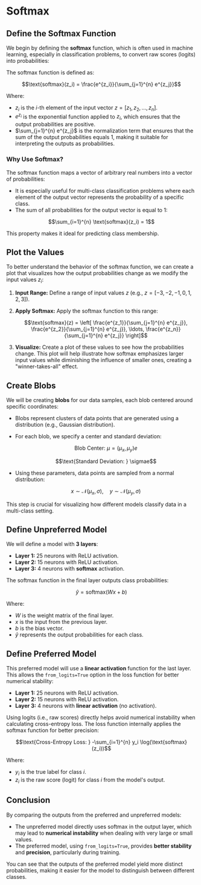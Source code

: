 # Softmax

## Define the Softmax Function
We begin by defining the **softmax** function, which is often used in machine learning, especially in classification problems, to convert raw scores (logits) into probabilities:

The softmax function is defined as:

$$\text{softmax}(z_i) = \frac{e^{z_i}}{\sum_{j=1}^{n} e^{z_j}}$$

Where:
- $z_i$ is the $i$-th element of the input vector $z = [z_1, z_2, \ldots, z_n]$.
- $e^{z_i}$ is the exponential function applied to $z_i$, which ensures that the output probabilities are positive.
- $\sum_{j=1}^{n} e^{z_j}$ is the normalization term that ensures that the sum of the output probabilities equals 1, making it suitable for interpreting the outputs as probabilities.

### Why Use Softmax?
The softmax function maps a vector of arbitrary real numbers into a vector of probabilities:

- It is especially useful for multi-class classification problems where each element of the output vector represents the probability of a specific class.
- The sum of all probabilities for the output vector is equal to 1:

$$\sum_{i=1}^{n} \text{softmax}(z_i) = 1$$

This property makes it ideal for predicting class membership.

## Plot the Values
To better understand the behavior of the softmax function, we can create a plot that visualizes how the output probabilities change as we modify the input values $z_i$:

1. **Input Range:** Define a range of input values $z$ (e.g., $z = [-3, -2, -1, 0, 1, 2, 3]$).
2. **Apply Softmax:** Apply the softmax function to this range:

   $$\text{softmax}(z) = \left[ \frac{e^{z_1}}{\sum_{j=1}^{n} e^{z_j}}, \frac{e^{z_2}}{\sum_{j=1}^{n} e^{z_j}}, \ldots, \frac{e^{z_n}}{\sum_{j=1}^{n} e^{z_j}} \right]$$

3. **Visualize:** Create a plot of these values to see how the probabilities change. This plot will help illustrate how softmax emphasizes larger input values while diminishing the influence of smaller ones, creating a "winner-takes-all" effect.

## Create Blobs
We will be creating **blobs** for our data samples, each blob centered around specific coordinates:

- Blobs represent clusters of data points that are generated using a distribution (e.g., Gaussian distribution).
- For each blob, we specify a center and standard deviation:

   $$\text{Blob Center: } \mu = (\mu_x, \mu_y)e$$

   $$\text{Standard Deviation: } \sigmae$$

- Using these parameters, data points are sampled from a normal distribution:

   $$x \sim \mathcal{N}(\mu_x, \sigma), \quad y \sim \mathcal{N}(\mu_y, \sigma)$$

This step is crucial for visualizing how different models classify data in a multi-class setting.

## Define Unpreferred Model
We will define a model with **3 layers**:

- **Layer 1:** 25 neurons with ReLU activation.
- **Layer 2:** 15 neurons with ReLU activation.
- **Layer 3:** 4 neurons with **softmax** activation.

The softmax function in the final layer outputs class probabilities:

   $$\hat{y} = \text{softmax}(Wx + b)$$

Where:
- $W$ is the weight matrix of the final layer.
- $x$ is the input from the previous layer.
- $b$ is the bias vector.
- $\hat{y}$ represents the output probabilities for each class.

## Define Preferred Model
This preferred model will use a **linear activation** function for the last layer. This allows the `from_logits=True` option in the loss function for better numerical stability:

- **Layer 1:** 25 neurons with ReLU activation.
- **Layer 2:** 15 neurons with ReLU activation.
- **Layer 3:** 4 neurons with **linear activation** (no activation).

Using logits (i.e., raw scores) directly helps avoid numerical instability when calculating cross-entropy loss. The loss function internally applies the softmax function for better precision:

   $$\text{Cross-Entropy Loss: } -\sum_{i=1}^{n} y_i \log(\text{softmax}(z_i))$$

   Where:
   - $y_i$ is the true label for class $i$.
   - $z_i$ is the raw score (logit) for class $i$ from the model's output.

## Conclusion
By comparing the outputs from the preferred and unpreferred models:

- The unpreferred model directly uses softmax in the output layer, which may lead to **numerical instability** when dealing with very large or small values.
- The preferred model, using `from_logits=True`, provides **better stability** and **precision**, particularly during training.

You can see that the outputs of the preferred model yield more distinct probabilities, making it easier for the model to distinguish between different classes.
